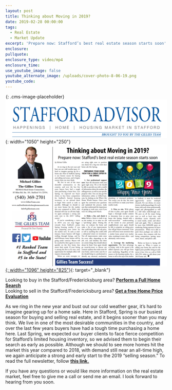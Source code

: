```yaml
---
layout: post
title: Thinking about Moving in 2019?
date: 2019-02-28 00:00:00
tags:
  - Real Estate
  - Market Update
excerpt: 'Prepare now: Stafford’s best real estate season starts soon'
enclosure:
pullquote:
enclosure_type: video/mp4
enclosure_time:
use_youtube_image: false
youtube_alternate_image: /uploads/cover-photo-8-06-19.png
youtube_code:
---
```


![](data:image/png;base64,iVBORw0KGgoAAAANSUhEUgAAAAEAAAABCAYAAAAfFcSJAAAADUlEQVQYV2P4////fwAJ+wP9BUNFygAAAABJRU5ErkJggg==){: .cms-image-placeholder}![](/uploads/webp-net-resizeimage-4.png){: width="1050" height="250"}[![](/uploads/8-06-19-screenshot.png){: width="1096" height="825"}](https://indd.adobe.com/view/fdc8f981-8d33-4607-ab55-8bdf308381b1){: target="_blank"}

Looking to buy in the Stafford/Fredericksburg area? <u><strong><a target="_blank" href="https://www.staffordfredericksburghomesearch.com/search/">Perform a Full Home Search</a></strong></u><br>Looking to sell in the Stafford/Fredericksburg area? <u><strong><a target="_blank" href="https://www.staffordfredericksburghomesearch.com/homevalue/StaffordVA">Get a free Home Price Evaluation</a></strong></u>

As we ring in the new year and bust out our cold weather gear, it’s hard to imagine gearing up for a home sale. Here in Stafford, Spring is our busiest season for buying and selling real estate, and it begins sooner than you may think. We live in one of the most desirable communities in the country, and over the last few years buyers have had a tough time purchasing a home here. Last Spring, we expected our buyer clients to face fierce competition for Stafford’s limited housing inventory, so we advised them to begin their search as early as possible. Although we should to see more homes hit the market this year compared to 2018, with demand still near an all-time high, we again anticipate a strong and early start to the 2019 “selling season.” To read the full newsletter, follow <u><strong><a target="_blank" href="https://indd.adobe.com/view/fdc8f981-8d33-4607-ab55-8bdf308381b1">this link.</a></strong></u>

If you have any questions or would like more information on the real estate market, feel free to give me a call or send me an email. I look forward to hearing from you soon.